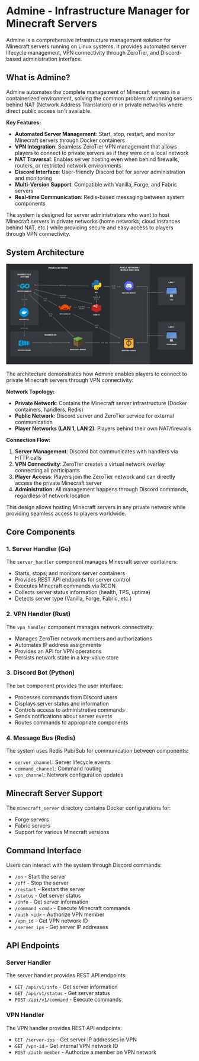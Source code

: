 # Admine - Infrastructure Manager for Minecraft Servers

Admine is a comprehensive infrastructure management solution for Minecraft servers running on Linux systems. It provides automated server lifecycle management, VPN connectivity through ZeroTier, and Discord-based administration interface.

## What is Admine?

Admine automates the complete management of Minecraft servers in a containerized environment, solving the common problem of running servers behind NAT (Network Address Translation) or in private networks where direct public access isn't available.

**Key Features:**
- **Automated Server Management**: Start, stop, restart, and monitor Minecraft servers through Docker containers
- **VPN Integration**: Seamless ZeroTier VPN management that allows players to connect to private servers as if they were on a local network
- **NAT Traversal**: Enables server hosting even when behind firewalls, routers, or restricted network environments
- **Discord Interface**: User-friendly Discord bot for server administration and monitoring
- **Multi-Version Support**: Compatible with Vanilla, Forge, and Fabric servers
- **Real-time Communication**: Redis-based messaging between system components

The system is designed for server administrators who want to host Minecraft servers in private networks (home networks, cloud instances behind NAT, etc.) while providing secure and easy access to players through VPN connectivity.

## System Architecture

![Admine](.readme/Admine.png)

The architecture demonstrates how Admine enables players to connect to private Minecraft servers through VPN connectivity:

**Network Topology:**
- **Private Network**: Contains the Minecraft server infrastructure (Docker containers, handlers, Redis)
- **Public Network**: Discord server and ZeroTier service for external communication
- **Player Networks (LAN 1, LAN 2)**: Players behind their own NAT/firewalls

**Connection Flow:**
1. **Server Management**: Discord bot communicates with handlers via HTTP calls
2. **VPN Connectivity**: ZeroTier creates a virtual network overlay connecting all participants
3. **Player Access**: Players join the ZeroTier network and can directly access the private Minecraft server
4. **Administration**: All management happens through Discord commands, regardless of network location

This design allows hosting Minecraft servers in any private network while providing seamless access to players worldwide.

## Core Components

### 1. Server Handler (Go)
The `server_handler` component manages Minecraft server containers:

- Starts, stops, and monitors server containers
- Provides REST API endpoints for server control
- Executes Minecraft commands via RCON
- Collects server status information (health, TPS, uptime)
- Detects server type (Vanilla, Forge, Fabric, etc.)

### 2. VPN Handler (Rust)
The `vpn_handler` component manages network connectivity:

- Manages ZeroTier network members and authorizations
- Automates IP address assignments
- Provides an API for VPN operations
- Persists network state in a key-value store

### 3. Discord Bot (Python)
The `bot` component provides the user interface:

- Processes commands from Discord users
- Displays server status and information
- Controls access to administrative commands
- Sends notifications about server events
- Routes commands to appropriate components

### 4. Message Bus (Redis)
The system uses Redis Pub/Sub for communication between components:

- `server_channel`: Server lifecycle events
- `command_channel`: Command routing
- `vpn_channel`: Network configuration updates
## Minecraft Server Support

The `minecraft_server` directory contains Docker configurations for:

- Forge servers
- Fabric servers
- Support for various Minecraft versions

## Command Interface

Users can interact with the system through Discord commands:

- `/on` - Start the server
- `/off` - Stop the server
- `/restart` - Restart the server
- `/status` - Get server status
- `/info` - Get server information
- `/command <cmd>` - Execute Minecraft commands
- `/auth <id>` - Authorize VPN member
- `/vpn_id` - Get VPN network ID
- `/server_ips` - Get server IP addresses
## API Endpoints

### Server Handler
The server handler provides REST API endpoints:

- `GET /api/v1/info` - Get server information
- `GET /api/v1/status` - Get server status
- `POST /api/v1/command` - Execute commands

### VPN Handler
The VPN handler provides REST API endpoints:

- `GET /server-ips` - Get server IP addresses in VPN
- `GET /vpn-id` - Get internal VPN network ID
- `POST /auth-member` - Authorize a member on VPN network